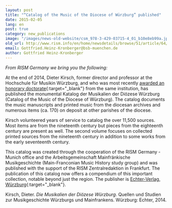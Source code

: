 ```yaml
---
layout: post
title: "“Catalog of the Music of the Diocese of Würzburg” published"
date: 2015-02-05
lang: en
post: true
category: new_publications
image: "/images/news-old-website/csm_978-3-429-03715-4_01_b10e8eb99a.jpg"
old_url: http://www.rism.info/en/home/newsdetails/browse/51/article/64/catalog-of-the-music-of-the-diocese-of-wuerzburg-published.html
email: Gottfried.Heinz-Kronberger@bsb-muenchen.de
author: Gottfried Heinz-Kronberger
---
```


_From RISM Germany we bring you the following:_

At the end of 2014, Dieter Kirsch, former director and professor at the Hochschule für Musikin Würzburg, and who was most recently [awarded an honorary doctorate](/new_at_rism/2014/07/28/congratulations-to-our-rism-colleague-dieter.html){:target="_blank"} from the same institution, has published the monumental Katalog der Musikalien der Diözese Würzburg (Catalog of the Music of the Diocese of Würzburg). The catalog documents the music manuscripts and printed music from the diocesan archives and numerous items (ca. 170) on deposit at other parishes of the diocese.

Kirsch volunteered years of service to catalog the over 11,500 sources. Most items are from the nineteenth century but pieces from the eighteenth century are present as well. The second volume focuses on collected printed sources from the nineteenth century in addition to some works from the early seventeenth century.

This catalog was created through the cooperation of the RISM Germany - Munich office and the Arbeitsgemeinschaft Mainfränkische Musikgeschichte (Main-Franconian Music History study group) and was published with the support of the RISM Zentralredaktion in Frankfurt. The publication of this catalog now offers a compendium of this important collection, notable beyond just the region. The publisher is [Echter-Verlag, Würzburg](http://www.echter.de/index.html/die-musikalien-der-dioezese-wuerzburg/f3373a87-3350-4282-bc8a-79b1562bed51?mode=detail){:target="_blank"}.

Kirsch, Dieter. _Die Musikalien der Diözese Würzburg_. Quellen und Studien zur Musikgeschichte Würzburgs und Mainfrankens. Würzburg: Echter, 2014.
